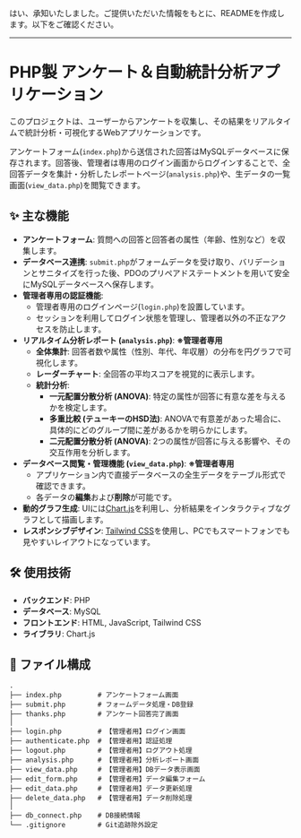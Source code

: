 はい、承知いたしました。ご提供いただいた情報をもとに、READMEを作成します。以下をご確認ください。

-----

# PHP製 アンケート＆自動統計分析アプリケーション

このプロジェクトは、ユーザーからアンケートを収集し、その結果をリアルタイムで統計分析・可視化するWebアプリケーションです。

アンケートフォーム(`index.php`)から送信された回答はMySQLデータベースに保存されます。回答後、管理者は専用のログイン画面からログインすることで、全回答データを集計・分析したレポートページ(`analysis.php`)や、生データの一覧画面(`view_data.php`)を閲覧できます。

## ✨ 主な機能

  * **アンケートフォーム**: 質問への回答と回答者の属性（年齢、性別など）を収集します。
  * **データベース連携**: `submit.php`がフォームデータを受け取り、バリデーションとサニタイズを行った後、PDOのプリペアドステートメントを用いて安全にMySQLデータベースへ保存します。
  * **管理者専用の認証機能**:
      * 管理者専用のログインページ(`login.php`)を設置しています。
      * セッションを利用してログイン状態を管理し、管理者以外の不正なアクセスを防止します。
  * **リアルタイム分析レポート (`analysis.php`)**: **※管理者専用**
      * **全体集計**: 回答者数や属性（性別、年代、年収層）の分布を円グラフで可視化します。
      * **レーダーチャート**: 全回答の平均スコアを視覚的に表示します。
      * **統計分析**:
          * **一元配置分散分析 (ANOVA)**: 特定の属性が回答に有意な差を与えるかを検定します。
          * **多重比較 (テューキーのHSD法)**: ANOVAで有意差があった場合に、具体的にどのグループ間に差があるかを明らかにします。
          * **二元配置分散分析 (ANOVA)**: 2つの属性が回答に与える影響や、その交互作用を分析します。
  * **データベース閲覧・管理機能 (`view_data.php`)**: **※管理者専用**
      * アプリケーション内で直接データベースの全生データをテーブル形式で確認できます。
      * 各データの**編集**および**削除**が可能です。
  * **動的グラフ生成**: UIには[Chart.js](https://www.chartjs.org/)を利用し、分析結果をインタラクティブなグラフとして描画します。
  * **レスポンシブデザイン**: [Tailwind CSS](https://tailwindcss.com/)を使用し、PCでもスマートフォンでも見やすいレイアウトになっています。

## 🛠️ 使用技術

  * **バックエンド**: PHP
  * **データベース**: MySQL
  * **フロントエンド**: HTML, JavaScript, Tailwind CSS
  * **ライブラリ**: Chart.js

## 📂 ファイル構成

```
.
├── index.php         # アンケートフォーム画面
├── submit.php        # フォームデータ処理・DB登録
├── thanks.php        # アンケート回答完了画面
│
├── login.php         # 【管理者用】ログイン画面
├── authenticate.php  # 【管理者用】認証処理
├── logout.php        # 【管理者用】ログアウト処理
├── analysis.php      # 【管理者用】分析レポート画面
├── view_data.php     # 【管理者用】DBデータ表示画面
├── edit_form.php     # 【管理者用】データ編集フォーム
├── edit_data.php     # 【管理者用】データ更新処理
├── delete_data.php   # 【管理者用】データ削除処理
│
├── db_connect.php    # DB接続情報
└── .gitignore        # Git追跡除外設定
```